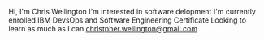 Hi, I'm Chris Wellington
I'm interested in software delopment
I'm currently enrolled IBM DevsOps and Software Engineering Certificate
Looking to learn as much as I can
christpher.wellington@gmail.com
